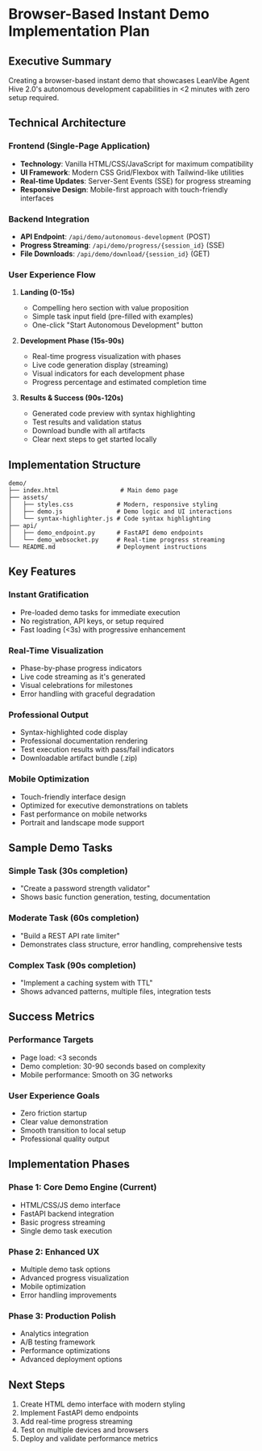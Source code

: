 # Browser-Based Instant Demo Implementation Plan

## Executive Summary
Creating a browser-based instant demo that showcases LeanVibe Agent Hive 2.0's autonomous development capabilities in <2 minutes with zero setup required.

## Technical Architecture

### Frontend (Single-Page Application)
- **Technology**: Vanilla HTML/CSS/JavaScript for maximum compatibility
- **UI Framework**: Modern CSS Grid/Flexbox with Tailwind-like utilities
- **Real-time Updates**: Server-Sent Events (SSE) for progress streaming
- **Responsive Design**: Mobile-first approach with touch-friendly interfaces

### Backend Integration
- **API Endpoint**: `/api/demo/autonomous-development` (POST)
- **Progress Streaming**: `/api/demo/progress/{session_id}` (SSE)
- **File Downloads**: `/api/demo/download/{session_id}` (GET)

### User Experience Flow

1. **Landing (0-15s)**
   - Compelling hero section with value proposition
   - Simple task input field (pre-filled with examples)
   - One-click "Start Autonomous Development" button

2. **Development Phase (15s-90s)**
   - Real-time progress visualization with phases
   - Live code generation display (streaming)
   - Visual indicators for each development phase
   - Progress percentage and estimated completion time

3. **Results & Success (90s-120s)**
   - Generated code preview with syntax highlighting
   - Test results and validation status
   - Download bundle with all artifacts
   - Clear next steps to get started locally

## Implementation Structure

```
demo/
├── index.html                 # Main demo page
├── assets/
│   ├── styles.css            # Modern, responsive styling
│   ├── demo.js               # Demo logic and UI interactions
│   └── syntax-highlighter.js # Code syntax highlighting
├── api/
│   ├── demo_endpoint.py      # FastAPI demo endpoints
│   └── demo_websocket.py     # Real-time progress streaming
└── README.md                 # Deployment instructions
```

## Key Features

### Instant Gratification
- Pre-loaded demo tasks for immediate execution
- No registration, API keys, or setup required
- Fast loading (<3s) with progressive enhancement

### Real-Time Visualization
- Phase-by-phase progress indicators
- Live code streaming as it's generated
- Visual celebrations for milestones
- Error handling with graceful degradation

### Professional Output
- Syntax-highlighted code display
- Professional documentation rendering
- Test execution results with pass/fail indicators
- Downloadable artifact bundle (.zip)

### Mobile Optimization
- Touch-friendly interface design
- Optimized for executive demonstrations on tablets
- Fast performance on mobile networks
- Portrait and landscape mode support

## Sample Demo Tasks

### Simple Task (30s completion)
- "Create a password strength validator"
- Shows basic function generation, testing, documentation

### Moderate Task (60s completion)  
- "Build a REST API rate limiter"
- Demonstrates class structure, error handling, comprehensive tests

### Complex Task (90s completion)
- "Implement a caching system with TTL"
- Shows advanced patterns, multiple files, integration tests

## Success Metrics

### Performance Targets
- Page load: <3 seconds
- Demo completion: 30-90 seconds based on complexity
- Mobile performance: Smooth on 3G networks

### User Experience Goals
- Zero friction startup
- Clear value demonstration
- Smooth transition to local setup
- Professional quality output

## Implementation Phases

### Phase 1: Core Demo Engine (Current)
- HTML/CSS/JS demo interface
- FastAPI backend integration
- Basic progress streaming
- Single demo task execution

### Phase 2: Enhanced UX
- Multiple demo task options
- Advanced progress visualization
- Mobile optimization
- Error handling improvements

### Phase 3: Production Polish
- Analytics integration
- A/B testing framework
- Performance optimizations
- Advanced deployment options

## Next Steps

1. Create HTML demo interface with modern styling
2. Implement FastAPI demo endpoints
3. Add real-time progress streaming
4. Test on multiple devices and browsers
5. Deploy and validate performance metrics